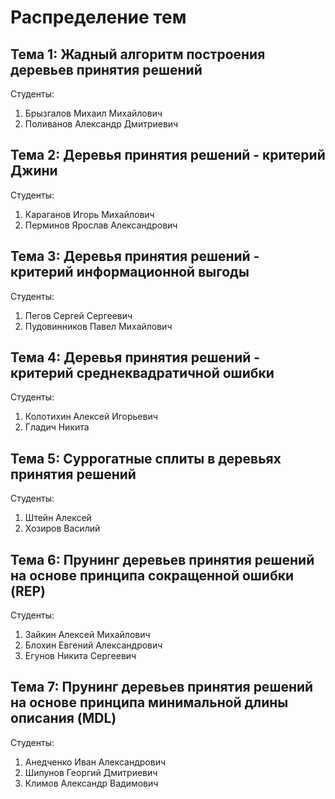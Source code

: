 ﻿Распределение тем
=================

Тема 1: Жадный алгоритм построения деревьев принятия решений
---------------------------------------------------------------------------------------------

Студенты:

1. Брызгалов Михаил Михайлович
2. Поливанов Александр Дмитриевич

Тема 2: Деревья принятия решений - критерий Джини
---------------------------------------------------------------------------------------------

Студенты:

1. Караганов Игорь Михайлович
2. Перминов Ярослав Александрович

Тема 3: Деревья принятия решений - критерий информационной выгоды
---------------------------------------------------------------------------------------------

Студенты:

1. Пегов Сергей Сергеевич
2. Пудовинников Павел Михайлович

Тема 4: Деревья принятия решений - критерий среднеквадратичной ошибки
---------------------------------------------------------------------------------------------

Студенты:

1. Колотихин Алексей Игорьевич
2. Гладич Никита

Тема 5: Суррогатные сплиты в деревьях принятия решений
---------------------------------------------------------------------------------------------

Студенты:

1. Штейн Алексей
2. Хозиров Василий 

Тема 6: Прунинг деревьев принятия решений на основе принципа сокращенной ошибки (REP)
---------------------------------------------------------------------------------------------

Студенты:

1. Зайкин Алексей Михайлович
2. Блохин Евгений Александрович
3. Егунов Никита Сергеевич

Тема 7: Прунинг деревьев принятия решений на основе принципа минимальной длины описания (MDL)
---------------------------------------------------------------------------------------------

Студенты:

1. Анедченко Иван Александрович
2. Шипунов Георгий Дмитриевич
3. Климов Александр Вадимович
